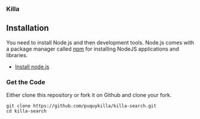 ### Killa

## Installation
You need to install Node.js and then development tools. Node.js comes with a package manager called [npm](http://npmjs.org) for installing NodeJS applications and libraries.

* [Install node.js](http://nodejs.org/download/)


### Get the Code
Either clone this repository or fork it on Github and clone your fork.

```
git clone https://github.com/puquykilla/killa-search.git
cd killa-search
```
